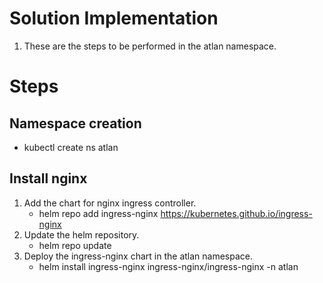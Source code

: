 # Solution Implementation
1. These are the steps to be performed in the atlan namespace.

# Steps
## Namespace creation
* kubectl create ns atlan

## Install nginx
1. Add the chart for nginx ingress controller.
    * helm repo add ingress-nginx https://kubernetes.github.io/ingress-nginx
2. Update the helm repository.
    * helm repo update
3. Deploy the ingress-nginx chart in the atlan namespace.
    * helm install ingress-nginx ingress-nginx/ingress-nginx -n atlan